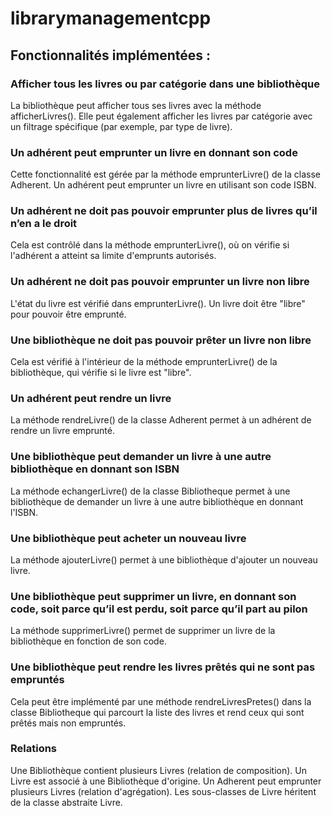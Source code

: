 # librarymanagementcpp

## Fonctionnalités implémentées :

### Afficher tous les livres ou par catégorie dans une bibliothèque

La bibliothèque peut afficher tous ses livres avec la méthode afficherLivres(). Elle peut également afficher les livres par catégorie avec un filtrage spécifique (par exemple, par type de livre).

### Un adhérent peut emprunter un livre en donnant son code

Cette fonctionnalité est gérée par la méthode emprunterLivre() de la classe Adherent. Un adhérent peut emprunter un livre en utilisant son code ISBN.
### Un adhérent ne doit pas pouvoir emprunter plus de livres qu’il n’en a le droit

Cela est contrôlé dans la méthode emprunterLivre(), où on vérifie si l'adhérent a atteint sa limite d'emprunts autorisés.
### Un adhérent ne doit pas pouvoir emprunter un livre non libre

L'état du livre est vérifié dans emprunterLivre(). Un livre doit être "libre" pour pouvoir être emprunté.
### Une bibliothèque ne doit pas pouvoir prêter un livre non libre

Cela est vérifié à l'intérieur de la méthode emprunterLivre() de la bibliothèque, qui vérifie si le livre est "libre".
### Un adhérent peut rendre un livre

La méthode rendreLivre() de la classe Adherent permet à un adhérent de rendre un livre emprunté.
### Une bibliothèque peut demander un livre à une autre bibliothèque en donnant son ISBN

La méthode echangerLivre() de la classe Bibliotheque permet à une bibliothèque de demander un livre à une autre bibliothèque en donnant l'ISBN.
### Une bibliothèque peut acheter un nouveau livre

La méthode ajouterLivre() permet à une bibliothèque d'ajouter un nouveau livre.
### Une bibliothèque peut supprimer un livre, en donnant son code, soit parce qu’il est perdu, soit parce qu’il part au pilon

La méthode supprimerLivre() permet de supprimer un livre de la bibliothèque en fonction de son code.
### Une bibliothèque peut rendre les livres prêtés qui ne sont pas empruntés

Cela peut être implémenté par une méthode rendreLivresPretes() dans la classe Bibliotheque qui parcourt la liste des livres et rend ceux qui sont prêtés mais non empruntés.

### Relations

Une Bibliothèque contient plusieurs Livres (relation de composition).
Un Livre est associé à une Bibliothèque d'origine.
Un Adherent peut emprunter plusieurs Livres (relation d'agrégation).
Les sous-classes de Livre héritent de la classe abstraite Livre.
